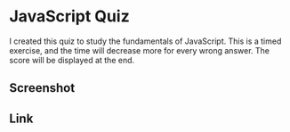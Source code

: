 # JavaScript Quiz

I created this quiz to study the fundamentals of JavaScript. This is a timed exercise, and the time will decrease more for every wrong answer. The score will be displayed at the end.

## Screenshot



## Link

